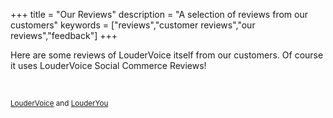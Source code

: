 +++
title = "Our Reviews"
description = "A selection of reviews from our customers"
keywords = ["reviews","customer reviews","our reviews","feedback"]
+++

Here are some reviews of LouderVoice itself from our customers. Of course it uses LouderVoice Social Commerce Reviews!



<div id="fb-root">&nbsp;</div>
<div id="lv_reviews"></div>
<div>
<script src="https://connect.facebook.net/en_US/all.js"></script>
<script type="text/javascript" src="https://cdn.loudervoice.com/static/js/apiv12-min.js"></script>
<script type="text/javascript" charset="utf-8" defer="defer">var loudervoice = new LouderVoice(); loudervoice.reviews("#lv_reviews", {language: "en", key: "c6bf0630-4b15-40d3-b348-3688267b7f6d",SERVER: "https://api.loudervoice.com/",itemurl: "https://loudervoice.com/our-reviews/", limit: 10,item: "LouderVoice Reviews", tags: "loudervoice, lv:group=business", authMethods:{facebook: false, openid: false, gauth: false, twitter: false}, writerOnly: false,readerOnly: true,allowAnonymous: true,defaultAnonymousName: "LouderVoice Reviewer", lv_receiver: "/lv_receiver_apiupg.htm", tweetThis: false, facebookLike: false,facebook: {appid: '198941560307049',key: '198941560307049'},css: ["https://cdn.loudervoice.com/static/customers/lv4biz/css/jquery-ui-1.7.1.custom.css", "https://cdn.loudervoice.com/static/customers/lv4biz/css/widget.css" ],activeTab:1});</script>
</div>

<p><small><a href="https://loudervoice.com/" target="_blank">LouderVoice</a> and <a href="https://www.louderyou.com/" target="_blank">LouderYou</a></small></p>


